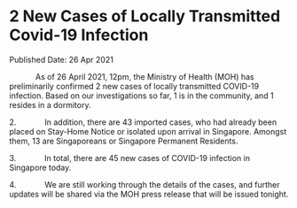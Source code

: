<html>
    <meta http-equiv="Content-Type" content="text/html; charset=utf-8"/>
    <meta charset="utf-8"/>
    <title>2 New Cases of Locally Transmitted Covid-19 Infection</title>
    <body><h1>2 New Cases of Locally Transmitted Covid-19 Infection</h1>
    <p>Published Date: 26 Apr 2021</p> <p>&nbsp; &nbsp; &nbsp; &nbsp; &nbsp; &nbsp; As of 26 April 2021, 12pm, the Ministry of Health (MOH) has preliminarily confirmed 2 new cases of locally transmitted COVID-19 infection. Based on our investigations so far, 1 is in the community, and 1 resides in a dormitory.</p><p>2.&nbsp;&nbsp;&nbsp;&nbsp;&nbsp;&nbsp;&nbsp;&nbsp;&nbsp;&nbsp;&nbsp;&nbsp; In addition, there are 43 imported cases, who had already been placed on Stay-Home Notice or isolated upon arrival in Singapore. Amongst them, 13 are Singaporeans or Singapore Permanent Residents.</p><p>3.&nbsp;&nbsp;&nbsp;&nbsp;&nbsp;&nbsp;&nbsp;&nbsp;&nbsp;&nbsp;&nbsp;&nbsp; In total, there are 45 new cases of COVID-19 infection in Singapore today.</p><p>4.&nbsp;&nbsp;&nbsp;&nbsp;&nbsp;&nbsp;&nbsp;&nbsp;&nbsp;&nbsp;&nbsp;&nbsp; We are still working through the details of the cases, and further updates will be shared via the MOH press release that will be issued tonight.</p><p>&nbsp;</p></body>
</html>